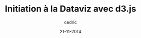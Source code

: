 ---
layout: video
title: "Initiation à la Dataviz avec d3.js"
author: cedric
date: 21-11-2014
youtube_slug: "ZEtyr9C01cg"
locale: "fr"
labels:
  - workshop
pushed: true
thumbnail: 2014-11-21-workshop-dataviz.jpg
description: Dataviz, ou l'art de représenter des grandes quantités de données de manière innovante et interactive. Donner du sens à la donnée, voilà le but de cette nouvelle discipline ! Découvrez d3.js une librairie JavaScript pour visualiser des données au sein d'interfaces web.
---
